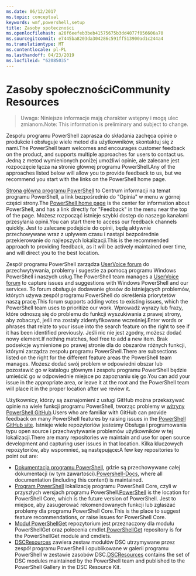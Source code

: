 ```yaml
---
ms.date: 06/12/2017
ms.topic: conceptual
keywords: wmf,powershell,setup
title: Zasoby społeczności
ms.openlocfilehash: a26f6eefeb3beb41575675b3dd4077f056606a70
ms.sourcegitcommit: e7445ba8203da304286c591ff513900ad1c244a4
ms.translationtype: MT
ms.contentlocale: pl-PL
ms.lasthandoff: 04/23/2019
ms.locfileid: "62085035"
---
```

# <a name="community-resources"></a><span data-ttu-id="0beba-103">Zasoby społeczności</span><span class="sxs-lookup"><span data-stu-id="0beba-103">Community Resources</span></span>
> <span data-ttu-id="0beba-104">Uwaga: Niniejsze informacje mają charakter wstępny i mogą ulec zmianom.</span><span class="sxs-lookup"><span data-stu-id="0beba-104">Note: This information is preliminary and subject to change.</span></span>

<span data-ttu-id="0beba-105">Zespołu programu PowerShell zaprasza do składania zachęca opinie o produkcie i obsługuje wiele metod dla użytkowników, skontaktuj się z nami.</span><span class="sxs-lookup"><span data-stu-id="0beba-105">The PowerShell team welcomes and encourages customer feedback on the product, and supports multiple approaches for users to contact us.</span></span>
<span data-ttu-id="0beba-106">Jedną z metod wymienionych poniżej umożliwi opinie, ale zalecane jest rozpoczęcie łącza na stronie głównej programu PowerShell.</span><span class="sxs-lookup"><span data-stu-id="0beba-106">Any of the approaches listed below will allow you to provide feedback to us, but we recommend you start with the links on the PowerShell home page.</span></span>

<span data-ttu-id="0beba-107">[Strona główna programu PowerShell](https://microsoft.com/powershell) to Centrum informacji na temat programu PowerShell, a link bezpośrednio do "Opinia" w menu w górnej części strony.</span><span class="sxs-lookup"><span data-stu-id="0beba-107">The [PowerShell home page](https://microsoft.com/powershell) is the center for information about PowerShell, and has a link directly for "Feedback" in the menu near the top of the page.</span></span>
<span data-ttu-id="0beba-108">Możesz rozpocząć istnieje szybki dostęp do naszego kanałami przesyłania opinii.</span><span class="sxs-lookup"><span data-stu-id="0beba-108">You can start there to access our feedback channels quickly.</span></span>
<span data-ttu-id="0beba-109">Jest to zalecane podejście do opinii, będą aktywnie przechowywane wraz z upływem czasu i nastąpi bezpośrednie przekierowanie do najlepszych lokalizacji.</span><span class="sxs-lookup"><span data-stu-id="0beba-109">This is the recommended approach to providing feedback, as it will be actively maintained over time, and will direct you to the best location.</span></span>

<span data-ttu-id="0beba-110">Zespół programu PowerShell zarządza [UserVoice forum](https://windowsserver.uservoice.com/forums/301869-powershell/) do przechwytywania, problemy i sugestie za pomocą programu Windows PowerShell i naszych usług.</span><span class="sxs-lookup"><span data-stu-id="0beba-110">The PowerShell team manages a [UserVoice forum](https://windowsserver.uservoice.com/forums/301869-powershell/) to capture issues and suggestions with Windows PowerShell and our services.</span></span>
<span data-ttu-id="0beba-111">To forum obsługuje dodawanie głosów do istniejących problemów, których używa zespół programu PowerShell do określenia priorytetów naszą pracę.</span><span class="sxs-lookup"><span data-stu-id="0beba-111">This forum supports adding votes to existing issues, which the PowerShell team uses to prioritize our work.</span></span>
<span data-ttu-id="0beba-112">Wprowadź wyrazy lub frazy, które odnoszą się do problemu do funkcji wyszukiwania z prawej strony, aby zobaczyć, jeśli ma zostały zidentyfikowane wcześniej.</span><span class="sxs-lookup"><span data-stu-id="0beba-112">Enter words or phrases that relate to your issue into the search feature on the right to see if it has been identified previously.</span></span>
<span data-ttu-id="0beba-113">Jeśli nic nie jest zgodny, możesz dodać nowy element.</span><span class="sxs-lookup"><span data-stu-id="0beba-113">If nothing matches, feel free to add a new item.</span></span>
<span data-ttu-id="0beba-114">Brak podsekcje wymienione po prawej stronie dla do obszarów różnych funkcji, którymi zarządza zespołu programu PowerShell.</span><span class="sxs-lookup"><span data-stu-id="0beba-114">There are subsections listed on the right for the different feature areas the PowerShell team manages.</span></span>
<span data-ttu-id="0beba-115">Możesz dodać swój problem w odpowiedni obszar lub pozostawić go w katalogu głównym i zespołu programu PowerShell będzie umieścić go w odpowiednie miejsce po zapoznaniu się go.</span><span class="sxs-lookup"><span data-stu-id="0beba-115">You can add your issue in the appropriate area, or leave it at the root and the PowerShell team will place it in the proper location after we review it.</span></span>

<span data-ttu-id="0beba-116">Użytkownicy, którzy są zaznajomieni z usługi GitHub można przekazywać opinie na wiele funkcji programu PowerShell, tworząc problemy w [witryny PowerShell GitHub](https://github.com/powershell).</span><span class="sxs-lookup"><span data-stu-id="0beba-116">Users who are familiar with GitHub can provide feedback on many PowerShell features by raising issues in the [PowerShell GitHub site](https://github.com/powershell).</span></span>
<span data-ttu-id="0beba-117">Istnieje wiele repozytoriów jesteśmy Obsługa i programowania typu open source i przechwytywanie problemów użytkowników w tej lokalizacji.</span><span class="sxs-lookup"><span data-stu-id="0beba-117">There are many repositories we maintain and use for open source development and capturing user issues in that location.</span></span>
<span data-ttu-id="0beba-118">Kilka kluczowych repozytoriów, aby wspomnieć, są następujące:</span><span class="sxs-lookup"><span data-stu-id="0beba-118">A few key repositories to point out are:</span></span>

* <span data-ttu-id="0beba-119">[Dokumentacja programu PowerShell](https://github.com/PowerShell/powershell-docs), gdzie są przechowywane całej dokumentacji (w tym zawartości).</span><span class="sxs-lookup"><span data-stu-id="0beba-119">[Powershell-Docs](https://github.com/PowerShell/powershell-docs), where all documentation (including this content) is maintained.</span></span>
* <span data-ttu-id="0beba-120">[Program PowerShell](https://github.com/PowerShell/powershell) lokalizację programu PowerShell Core, czyli w przyszłych wersjach programu PowerShell.</span><span class="sxs-lookup"><span data-stu-id="0beba-120">[PowerShell](https://github.com/PowerShell/powershell) is the location for PowerShell Core, which is the future version of PowerShell.</span></span>
<span data-ttu-id="0beba-121">Jest to miejsce, aby zasugerować rekomendowanych funkcji lub zgłaszać problemy dla programu PowerShell Core.</span><span class="sxs-lookup"><span data-stu-id="0beba-121">This is the place to suggest feature recommendations, or raise issues for PowerShell Core.</span></span>
* <span data-ttu-id="0beba-122">[Moduł PowerShellGet](https://github.com/PowerShell/powershellget) repozytorium jest przeznaczony dla modułu PowerShellGet oraz polecenia cmdlet.</span><span class="sxs-lookup"><span data-stu-id="0beba-122">[PowerShellGet](https://github.com/PowerShell/powershellget) repository is for the PowerShellGet module and cmdlets.</span></span>
* <span data-ttu-id="0beba-123">[DSCResources](https://github.com/PowerShell/DscResources) zawiera zestaw modułów DSC utrzymywane przez zespół programu PowerShell i opublikowane w galerii programu PowerShell w zestawie zasobów DSC.</span><span class="sxs-lookup"><span data-stu-id="0beba-123">[DSCResources](https://github.com/PowerShell/DscResources) contains the set of DSC modules maintained by the PowerShell team and published to the PowerShell Gallery in the DSC Resource Kit.</span></span>
